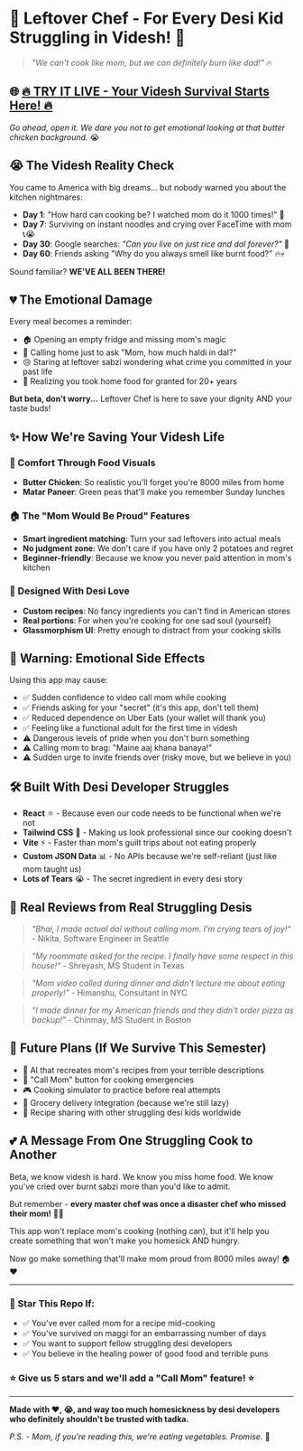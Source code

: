 # 🍳 Leftover Chef - For Every Desi Kid Struggling in Videsh! 🥺

> *"We can't cook like mom, but we can definitely burn like dad!"* 🔥

## 🌐 **[🔥 TRY IT LIVE - Your Videsh Survival Starts Here! 🔥](https://leftover-chef.netlify.app/)**

*Go ahead, open it. We dare you not to get emotional looking at that butter chicken background.* 😭

## 😭 The Videsh Reality Check

You came to America with big dreams... but nobody warned you about the kitchen nightmares:

- **Day 1**: "How hard can cooking be? I watched mom do it 1000 times!" 🤡
- **Day 7**: Surviving on instant noodles and crying over FaceTime with mom 📞😭
- **Day 30**: Google searches: *"Can you live on just rice and dal forever?"* 🍚
- **Day 60**: Friends asking "Why do you always smell like burnt food?" 🔥💀

Sound familiar? **WE'VE ALL BEEN THERE!** 

## 💔 The Emotional Damage

Every meal becomes a reminder:
- 🏠 Opening an empty fridge and missing mom's magic
- 📱 Calling home just to ask "Mom, how much haldi in dal?"
- 😢 Staring at leftover sabzi wondering what crime you committed in your past life
- 🥺 Realizing you took home food for granted for 20+ years

**But beta, don't worry...** Leftover Chef is here to save your dignity AND your taste buds! 





## ✨ How We're Saving Your Videsh Life

### 🍛 Comfort Through Food Visuals
- **Butter Chicken**: So realistic you'll forget you're 8000 miles from home
- **Matar Paneer**: Green peas that'll make you remember Sunday lunches


### 🏠 The "Mom Would Be Proud" Features
- **Smart ingredient matching**: Turn your sad leftovers into actual meals
- **No judgment zone**: We don't care if you have only 2 potatoes and regret
- **Beginner-friendly**: Because we know you never paid attention in mom's kitchen

### 💝 Designed With Desi Love
- **Custom recipes**: No fancy ingredients you can't find in American stores
- **Real portions**: For when you're cooking for one sad soul (yourself)
- **Glassmorphism UI**: Pretty enough to distract from your cooking skills

## 🚨 Warning: Emotional Side Effects

Using this app may cause:
- ✅ Sudden confidence to video call mom while cooking
- ✅ Friends asking for your "secret" (it's this app, don't tell them)
- ✅ Reduced dependence on Uber Eats (your wallet will thank you)
- ✅ Feeling like a functional adult for the first time in videsh
- ⚠️ Dangerous levels of pride when you don't burn something
- ⚠️ Calling mom to brag: "Maine aaj khana banaya!" 
- ⚠️ Sudden urge to invite friends over (risky move, but we believe in you)

## 🛠️ Built With Desi Developer Struggles

- **React** ⚛️ - Because even our code needs to be functional when we're not
- **Tailwind CSS** 🎨 - Making us look professional since our cooking doesn't
- **Vite** ⚡ - Faster than mom's guilt trips about not eating properly
- **Custom JSON Data** 📊 - No APIs because we're self-reliant (just like mom taught us)
- **Lots of Tears** 😭 - The secret ingredient in every desi story

## 💬 Real Reviews from Real Struggling Desis

> *"Bhai, I made actual dal without calling mom. I'm crying tears of joy!"* - Nikita, Software Engineer in Seattle

> *"My roommate asked for the recipe. I finally have some respect in this house!"* - Shreyash, MS Student in Texas

> *"Mom video called during dinner and didn't lecture me about eating properly!"* - Himanshu, Consultant in NYC

> *"I made dinner for my American friends and they didn't order pizza as backup!"* - Chinmay, MS Student in Boston

## 🔮 Future Plans (If We Survive This Semester)

- 🤖 AI that recreates mom's recipes from your terrible descriptions
- 📱 "Call Mom" button for cooking emergencies
- 🎮 Cooking simulator to practice before real attempts
- 💸 Grocery delivery integration (because we're still lazy)
- 🚀 Recipe sharing with other struggling desi kids worldwide

## 💕 A Message From One Struggling Cook to Another

Beta, we know videsh is hard. We know you miss home food. We know you've cried over burnt sabzi more than you'd like to admit.

But remember - **every master chef was once a disaster chef who missed their mom!** 👨‍🍳

This app won't replace mom's cooking (nothing can), but it'll help you create something that won't make you homesick AND hungry.

Now go make something that'll make mom proud from 8000 miles away! 🏠❤️

---

### 🌟 Star This Repo If:
- ✅ You've ever called mom for a recipe mid-cooking
- ✅ You've survived on maggi for an embarrassing number of days
- ✅ You want to support fellow struggling desi developers
- ✅ You believe in the healing power of good food and terrible puns

### ⭐ Give us 5 stars and we'll add a "Call Mom" feature! ⭐

---

**Made with ❤️, 😭, and way too much homesickness by desi developers who definitely shouldn't be trusted with tadka.**

*P.S. - Mom, if you're reading this, we're eating vegetables. Promise.* 🥺
